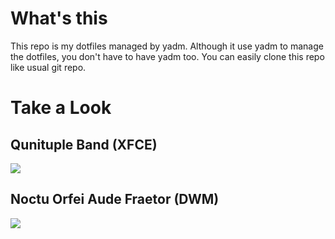 # What's this

This repo is my dotfiles managed by yadm. Although it use yadm to manage the dotfiles, you don't have to have yadm too. You can easily clone this repo like usual git repo.

# Take a Look

## Qunituple Band (XFCE)
![](https://img00.deviantart.net/da8d/i/2018/224/8/3/quintuple_band_by_ekickx-dcjx67o.png)

## Noctu Orfei Aude Fraetor (DWM)
![](https://images-wixmp-ed30a86b8c4ca887773594c2.wixmp.com/f/ebc7ea2c-7e8e-4a70-9461-3dfb93ae64b3/ddagcui-115f420f-74cf-468d-82bc-b80d6500b73b.png/v1/fill/w_1024,h_576,q_80,strp/noctu_orfei_aude_fraetor_by_ekickx_ddagcui-fullview.jpg?token=eyJ0eXAiOiJKV1QiLCJhbGciOiJIUzI1NiJ9.eyJzdWIiOiJ1cm46YXBwOjdlMGQxODg5ODIyNjQzNzNhNWYwZDQxNWVhMGQyNmUwIiwiaXNzIjoidXJuOmFwcDo3ZTBkMTg4OTgyMjY0MzczYTVmMGQ0MTVlYTBkMjZlMCIsIm9iaiI6W1t7ImhlaWdodCI6Ijw9NTc2IiwicGF0aCI6IlwvZlwvZWJjN2VhMmMtN2U4ZS00YTcwLTk0NjEtM2RmYjkzYWU2NGIzXC9kZGFnY3VpLTExNWY0MjBmLTc0Y2YtNDY4ZC04MmJjLWI4MGQ2NTAwYjczYi5wbmciLCJ3aWR0aCI6Ijw9MTAyNCJ9XV0sImF1ZCI6WyJ1cm46c2VydmljZTppbWFnZS5vcGVyYXRpb25zIl19.OCrtZakuKA0JdEVjMWUBu9t0c9MUKmA0kDFnYfy4v3g)
